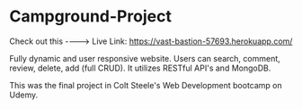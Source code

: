 # Campground-Project

Check out this ---->  Live Link: https://vast-bastion-57693.herokuapp.com/

Fully dynamic and user responsive website. Users can search, comment, review, delete, add (full CRUD). It utilizes RESTful API's and MongoDB.

This was the final project in Colt Steele's Web Development bootcamp on Udemy.
